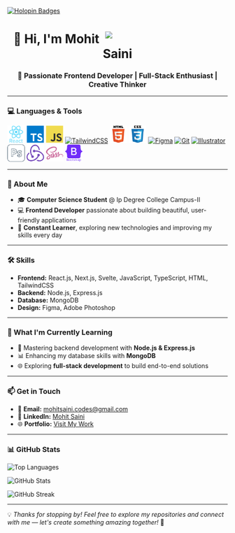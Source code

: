 [![Holopin Badges](https://holopin.me/mohitsaini07)](https://holopin.io/@mohitsaini07)

<div align="center">
  <img align="right" src="https://media0.giphy.com/media/v1.Y2lkPTc5MGI3NjExdGMxbXNldG56eXQ3dHZqZGdlMWswbGp0amgwbmpqbDVlOWN6Y282cSZlcD12MV9pbnRlcm5hbF9naWZfYnlfaWQmY3Q9cw/M9gbBd9nbDrOTu1Mqx/giphy.gif" width="280" />
  
  # 👋 Hi, I'm Mohit Saini  
  ### 🚀 Passionate Frontend Developer | Full-Stack Enthusiast | Creative Thinker
</div>

---

### 💻 Languages & Tools  
<p align="left">
  <a href="https://reactjs.org/" target="_blank"><img src="https://raw.githubusercontent.com/devicons/devicon/master/icons/react/react-original-wordmark.svg" alt="React" width="40" height="40"/></a>
  <a href="https://www.typescriptlang.org/" target="_blank"><img src="https://raw.githubusercontent.com/devicons/devicon/master/icons/typescript/typescript-original.svg" alt="TypeScript" width="40" height="40"/></a>
  <a href="https://developer.mozilla.org/en-US/docs/Web/JavaScript" target="_blank"><img src="https://raw.githubusercontent.com/devicons/devicon/master/icons/javascript/javascript-original.svg" alt="JavaScript" width="40" height="40"/></a>
  <a href="https://tailwindcss.com/" target="_blank"><img src="https://www.vectorlogo.zone/logos/tailwindcss/tailwindcss-icon.svg" alt="TailwindCSS" width="40" height="40"/></a>
  <a href="https://www.w3.org/html/" target="_blank"><img src="https://raw.githubusercontent.com/devicons/devicon/master/icons/html5/html5-original-wordmark.svg" alt="HTML5" width="40" height="40"/></a>
  <a href="https://www.w3schools.com/css/" target="_blank"><img src="https://raw.githubusercontent.com/devicons/devicon/master/icons/css3/css3-original-wordmark.svg" alt="CSS3" width="40" height="40"/></a>
  <a href="https://www.figma.com/" target="_blank"><img src="https://www.vectorlogo.zone/logos/figma/figma-icon.svg" alt="Figma" width="40" height="40"/></a>
  <a href="https://git-scm.com/" target="_blank"><img src="https://www.vectorlogo.zone/logos/git-scm/git-scm-icon.svg" alt="Git" width="40" height="40"/></a>
  <a href="https://www.adobe.com/in/products/illustrator.html" target="_blank"><img src="https://www.vectorlogo.zone/logos/adobe_illustrator/adobe_illustrator-icon.svg" alt="Illustrator" width="40" height="40"/></a>
  <a href="https://www.photoshop.com/" target="_blank"><img src="https://raw.githubusercontent.com/devicons/devicon/master/icons/photoshop/photoshop-line.svg" alt="Photoshop" width="40" height="40"/></a>
  <a href="https://redux.js.org" target="_blank"><img src="https://raw.githubusercontent.com/devicons/devicon/master/icons/redux/redux-original.svg" alt="Redux" width="40" height="40"/></a>
  <a href="https://sass-lang.com" target="_blank"><img src="https://raw.githubusercontent.com/devicons/devicon/master/icons/sass/sass-original.svg" alt="Sass" width="40" height="40"/></a>
  <a href="https://getbootstrap.com" target="_blank"><img src="https://raw.githubusercontent.com/devicons/devicon/master/icons/bootstrap/bootstrap-plain-wordmark.svg" alt="Bootstrap" width="40" height="40"/></a>
</p>

---

### 📌 About Me
- 🎓 **Computer Science Student** @ Ip Degree College Campus-II  
- 💻 **Frontend Developer** passionate about building beautiful, user-friendly applications  
- 🌱 **Constant Learner**, exploring new technologies and improving my skills every day  

---

### 🛠 Skills
- **Frontend:** React.js, Next.js, Svelte, JavaScript, TypeScript, HTML, TailwindCSS  
- **Backend:** Node.js, Express.js  
- **Database:** MongoDB  
- **Design:** Figma, Adobe Photoshop  

---

### 🌱 What I'm Currently Learning
- 🚀 Mastering backend development with **Node.js & Express.js**  
- 📊 Enhancing my database skills with **MongoDB**  
- 🌐 Exploring **full-stack development** to build end-to-end solutions  

---

### 📫 Get in Touch
- 📧 **Email:** [mohitsaini.codes@gmail.com](mailto:mohitsaini.codes@gmail.com)  
- 💼 **LinkedIn:** [Mohit Saini](https://www.linkedin.com/in/mohit-saini-140341253/)  
- 🌐 **Portfolio:** [Visit My Work](https://mohit-saini-portfolio.vercel.app/)  

---

### 📊 GitHub Stats
<p>
  <img width="400" src="https://github-readme-stats.vercel.app/api/top-langs?username=mohitsaini07&show_icons=true&locale=en&layout=compact" alt="Top Languages" />
</p>
<p>
  <img src="https://github-readme-stats.vercel.app/api?username=mohitsaini07&show_icons=true&locale=en" alt="GitHub Stats" />
</p>
<p>
  <img src="https://github-readme-streak-stats.herokuapp.com/?user=mohitsaini07&" alt="GitHub Streak" />
</p>

---

💡 *Thanks for stopping by! Feel free to explore my repositories and connect with me — let's create something amazing together!* 🚀
